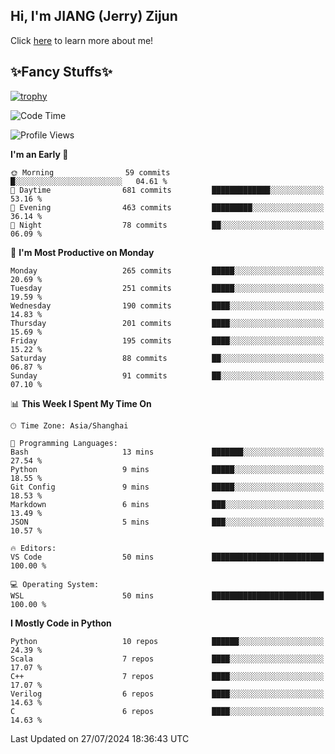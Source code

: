 ## Hi, I'm JIANG (Jerry) Zijun

Click [here](https://jzjerry.github.io/about/) to learn more about me!

## ✨Fancy Stuffs✨
[![trophy](https://github-profile-trophy.vercel.app/?username=jzjerry&theme=onedark)](https://github.com/ryo-ma/github-profile-trophy)
<!--START_SECTION:waka-->
![Code Time](http://img.shields.io/badge/Code%20Time-568%20hrs%2026%20mins-blue)

![Profile Views](http://img.shields.io/badge/Profile%20Views-19-blue)

**I'm an Early 🐤** 

```text
🌞 Morning                59 commits          █░░░░░░░░░░░░░░░░░░░░░░░░   04.61 % 
🌆 Daytime                681 commits         █████████████░░░░░░░░░░░░   53.16 % 
🌃 Evening                463 commits         █████████░░░░░░░░░░░░░░░░   36.14 % 
🌙 Night                  78 commits          ██░░░░░░░░░░░░░░░░░░░░░░░   06.09 % 
```
📅 **I'm Most Productive on Monday** 

```text
Monday                   265 commits         █████░░░░░░░░░░░░░░░░░░░░   20.69 % 
Tuesday                  251 commits         █████░░░░░░░░░░░░░░░░░░░░   19.59 % 
Wednesday                190 commits         ████░░░░░░░░░░░░░░░░░░░░░   14.83 % 
Thursday                 201 commits         ████░░░░░░░░░░░░░░░░░░░░░   15.69 % 
Friday                   195 commits         ████░░░░░░░░░░░░░░░░░░░░░   15.22 % 
Saturday                 88 commits          ██░░░░░░░░░░░░░░░░░░░░░░░   06.87 % 
Sunday                   91 commits          ██░░░░░░░░░░░░░░░░░░░░░░░   07.10 % 
```


📊 **This Week I Spent My Time On** 

```text
🕑︎ Time Zone: Asia/Shanghai

💬 Programming Languages: 
Bash                     13 mins             ███████░░░░░░░░░░░░░░░░░░   27.54 % 
Python                   9 mins              █████░░░░░░░░░░░░░░░░░░░░   18.55 % 
Git Config               9 mins              █████░░░░░░░░░░░░░░░░░░░░   18.53 % 
Markdown                 6 mins              ███░░░░░░░░░░░░░░░░░░░░░░   13.49 % 
JSON                     5 mins              ███░░░░░░░░░░░░░░░░░░░░░░   10.57 % 

🔥 Editors: 
VS Code                  50 mins             █████████████████████████   100.00 % 

💻 Operating System: 
WSL                      50 mins             █████████████████████████   100.00 % 
```

**I Mostly Code in Python** 

```text
Python                   10 repos            ██████░░░░░░░░░░░░░░░░░░░   24.39 % 
Scala                    7 repos             ████░░░░░░░░░░░░░░░░░░░░░   17.07 % 
C++                      7 repos             ████░░░░░░░░░░░░░░░░░░░░░   17.07 % 
Verilog                  6 repos             ████░░░░░░░░░░░░░░░░░░░░░   14.63 % 
C                        6 repos             ████░░░░░░░░░░░░░░░░░░░░░   14.63 % 
```




 Last Updated on 27/07/2024 18:36:43 UTC
<!--END_SECTION:waka-->

